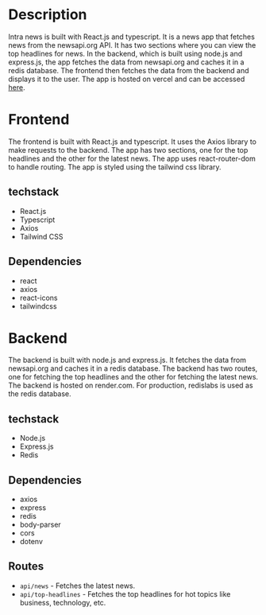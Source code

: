 # Description

Intra news is built with React.js and typescript. It is a news app that fetches news from the newsapi.org API. It has two sections where you can view the top headlines for news. In the backend, which is built using node.js and express.js, the app fetches the data from newsapi.org and caches it in a redis database. The frontend then fetches the data from the backend and displays it to the user. The app is hosted on vercel and can be accessed [here](https://intra-news.vercel.app/).

# Frontend

The frontend is built with React.js and typescript. It uses the Axios library to make requests to the backend. The app has two sections, one for the top headlines and the other for the latest news. The app uses react-router-dom to handle routing. The app is styled using the tailwind css library.

## techstack

- React.js
- Typescript
- Axios
- Tailwind CSS

## Dependencies

- react
- axios
- react-icons
- tailwindcss

# Backend

The backend is built with node.js and express.js. It fetches the data from newsapi.org and caches it in a redis database. The backend has two routes, one for fetching the top headlines and the other for fetching the latest news. The backend is hosted on render.com. For production, redislabs is used as the redis database.

## techstack

- Node.js
- Express.js
- Redis

## Dependencies

- axios
- express
- redis
- body-parser
- cors
- dotenv

## Routes

- `api/news` - Fetches the latest news.
- `api/top-headlines` - Fetches the top headlines for hot topics like business, technology, etc.
